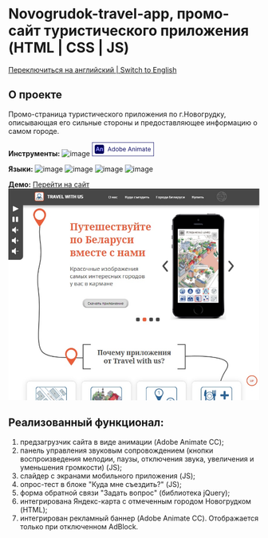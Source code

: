 # Novogrudok-travel-app, промо-сайт туристического приложения (HTML | CSS | JS)

[Переключиться на английский | Switch to English](./README.md)

## О проекте
Промо-страница туристического приложения по г.Новогрудку, описывающая его сильные стороны и предоставляющее информацию о самом городе.

**Инструменты:** 
![image](https://img.shields.io/badge/VSCode-0078D4?style=for-the-badge&logo=visual%20studio%20code&logoColor=white "Visual Studio Code")
![image](./images/logo_animate.png "Adobe Animate")

**Языки:** 
![image](https://img.shields.io/badge/HTML5-E34F26?style=for-the-badge&logo=html5&logoColor=white "HTML") 
![image](https://img.shields.io/badge/CSS3-1572B6?style=for-the-badge&logo=css3&logoColor=white "CSS") 
![image](https://img.shields.io/badge/JavaScript-323330?style=for-the-badge&logo=javascript&logoColor=F7DF1E "JS") 
![image](https://img.shields.io/badge/jQuery-0769AD?style=for-the-badge&logo=jquery&logoColor=white "jQuery") 

**Демо:** [Перейти на сайт](https://the-all-spark.github.io/Novogrudok-travel-app/)  
![screenshot](./images/site_screenshot.jpg "Скриншот сайта")

## Реализованный функционал:
1. предзагрузчик сайта в виде анимации (Adobe Animate CC);
2. панель управления звуковым сопровождением (кнопки воспроизведения мелодии, паузы, отключения звука, увеличения и уменьшения громкости) (JS);
3. слайдер с экранами мобильного приложения (JS);
4. опрос-тест в блоке "Куда мне съездить?" (JS);
5. форма обратной связи "Задать вопрос" (библиотека jQuery);
6. интегрирована Яндекс-карта с отмеченным городом Новогрудком (HTML);
7. интегрирован рекламный баннер (Adobe Animate CC). Отображается только при отключенном AdBlock.
